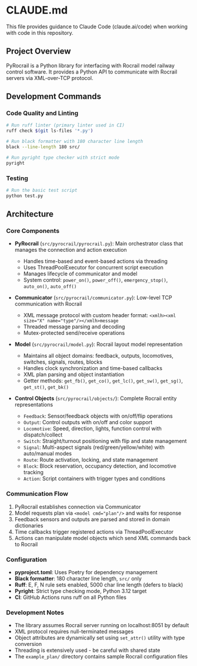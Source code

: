 # CLAUDE.md

This file provides guidance to Claude Code (claude.ai/code) when working with code in this repository.

## Project Overview

PyRocrail is a Python library for interfacing with Rocrail model railway control software. It provides a Python API to communicate with Rocrail servers via XML-over-TCP protocol.

## Development Commands

### Code Quality and Linting
```bash
# Run ruff linter (primary linter used in CI)
ruff check $(git ls-files '*.py')

# Run black formatter with 180 character line length
black --line-length 180 src/

# Run pyright type checker with strict mode
pyright
```

### Testing
```bash
# Run the basic test script
python test.py
```

## Architecture

### Core Components

- **PyRocrail** (`src/pyrocrail/pyrocrail.py`): Main orchestrator class that manages the connection and action execution
  - Handles time-based and event-based actions via threading
  - Uses ThreadPoolExecutor for concurrent script execution
  - Manages lifecycle of communicator and model
  - System control: `power_on()`, `power_off()`, `emergency_stop()`, `auto_on()`, `auto_off()`

- **Communicator** (`src/pyrocrail/communicator.py`): Low-level TCP communication with Rocrail
  - XML message protocol with custom header format: `<xmlh><xml size="X" name="type"/></xmlh>message`
  - Threaded message parsing and decoding
  - Mutex-protected send/receive operations

- **Model** (`src/pyrocrail/model.py`): Rocrail layout model representation
  - Maintains all object domains: feedback, outputs, locomotives, switches, signals, routes, blocks
  - Handles clock synchronization and time-based callbacks
  - XML plan parsing and object instantiation
  - Getter methods: `get_fb()`, `get_co()`, `get_lc()`, `get_sw()`, `get_sg()`, `get_st()`, `get_bk()`

- **Control Objects** (`src/pyrocrail/objects/`): Complete Rocrail entity representations
  - `Feedback`: Sensor/feedback objects with on/off/flip operations
  - `Output`: Control outputs with on/off and color support
  - `Locomotive`: Speed, direction, lights, function control with dispatch/collect
  - `Switch`: Straight/turnout positioning with flip and state management
  - `Signal`: Multi-aspect signals (red/green/yellow/white) with auto/manual modes
  - `Route`: Route activation, locking, and state management
  - `Block`: Block reservation, occupancy detection, and locomotive tracking
  - `Action`: Script containers with trigger types and conditions

### Communication Flow

1. PyRocrail establishes connection via Communicator
2. Model requests plan via `<model cmd="plan"/>` and waits for response
3. Feedback sensors and outputs are parsed and stored in domain dictionaries
4. Time callbacks trigger registered actions via ThreadPoolExecutor
5. Actions can manipulate model objects which send XML commands back to Rocrail

### Configuration

- **pyproject.toml**: Uses Poetry for dependency management
- **Black formatter**: 180 character line length, `src/` only
- **Ruff**: E, F, N rule sets enabled, 5000 char line length (defers to black)
- **Pyright**: Strict type checking mode, Python 3.12 target
- **CI**: GitHub Actions runs ruff on all Python files

### Development Notes

- The library assumes Rocrail server running on localhost:8051 by default
- XML protocol requires null-terminated messages
- Object attributes are dynamically set using `set_attr()` utility with type conversion
- Threading is extensively used - be careful with shared state
- The `example_plan/` directory contains sample Rocrail configuration files